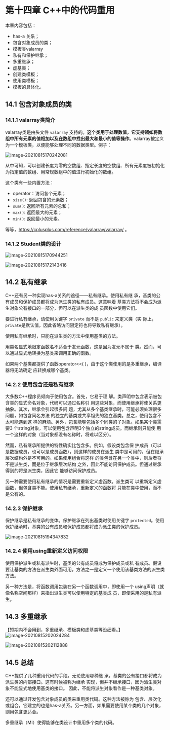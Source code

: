 # 第十四章 C++中的代码重用

本章内容包括：

- has-a 关系；
- 包含对象成员的类；
- 模板类valarray
- 私有和保护继承；
- 多重继承；
- 虚基类；
- 创建类模板；
- 使用类模板；
- 模板的具体化。

## 14.1 包含对象成员的类
### 14.1.1 valarray类简介

valarray类是由头文件 `valarray` 支持的。**这个类用于处理数值，它支持诸如将数组中所有元素的值相加以及在数组中找出最大和最小的值等操作**。valarray被定义为一个模板类，以便能够处理不同的数据类型。例子：

![image-20210815170242081](https://assets.ng-tech.icu/item/image-20210815170242081.png)

从中可知，可以创建长度为零的空数组、指定长度的空数组、所有元素度被初始化为指定值的数组、用常规数组中的值进行初始化的数组。

这个类有一些内置方法：

- operator：访问各个元素；
- `size()`: 返回包含的元素数；
- `sum()`: 返回所有元素的总和；
- `max()`: 返回最大的元素；
- `min()`: 返回最小的元素。

等等，https://cplusplus.com/reference/valarray/valarray/ 。


### 14.1.2 Student类的设计

![image-20210815170944251](https://assets.ng-tech.icu/item/image-20210815170944251.png)

![image-20210815172143416](https://assets.ng-tech.icu/item/image-20210815172143416.png)

## 14.2 私有继承

C++还有另一种实现has-a关系的途径——私有继承。使用私有继 承，基类的公有成员和保护成员都将成为派生类的私有成员。这意味着 基类方法将不会成为派生对象公有接口的一部分，但可以在派生类的成 员函数中使用它们。

要进行私有继承，请使用关键字 `private` 而不是 `public` 来定义类（实 际上，`private`是默认值，因此省略访问限定符也将导致私有继承）。

使用私有继承时，只能在派生类的方法中使用基类的方法。

用类名显式地限定函数名不适合于友元函数，这是因为友元不属于 类。然而，可以通过显式地转换为基类来调用正确的函数。

如果两个基类都提供了函数operator<<( )，由于这个类使用的是多重继承，编译器将无法确定 应转换成哪个基类。

### 14.2.2 使用包含还是私有继承

大多数C++程序员倾向于使用包含。首先，它易于理 解。类声明中包含表示被包含类的显式命名对象，代码可以通过名称引 用这些对象，而使用继承将使关系更抽象。其次，继承会引起很多问 题，尤其从多个基类继承时，可能必须处理很多问题，如包含同名方法 的独立的基类或共享祖先的独立基类。总之，使用包含不太可能遇到这 样的麻烦。另外，包含能够包括多个同类的子对象。如果某个类需要3 个string对象，可以使用包含声明3个独立的string成员。而继承则只能使 用一个这样的对象（当对象都没有名称时，将难以区分）。

然而，私有继承所提供的特性确实比包含多。例如，假设类包含保 护成员（可以是数据成员，也可以是成员函数），则这样的成员在派生 类中是可用的，但在继承层次结构外是不可用的。如果使用组合将这样 的类包含在另一个类中，则后者将不是派生类，而是位于继承层次结构 之外，因此不能访问保护成员。但通过继承得到的将是派生类，因此它 能够访问保护成员。

另一种需要使用私有继承的情况是需要重新定义虚函数。派生类可 以重新定义虚函数，但包含类不能。使用私有继承，重新定义的函数将 只能在类中使用，而不是公有的。 

### 14.2.3 保护继承

保护继承是私有继承的变体。保护继承在列出基类时使用关键字 `protected`。使用保护继承时，基类的公有成员和保护成员都将成为派生类的保护成员。

![image-20210815194347832](https://assets.ng-tech.icu/item/image-20210815194347832.png)

### 14.2.4 使用using重新定义访问权限
使用保护派生或私有派生时，基类的公有成员将成为保护成员或私 有成员。假设要让基类的方法在派生类外面可用，方法之一是定义一个使用该基类方法的派生类方法。

另一种方法是，将函数调用包装在另一个函数调用中，即使用一个 using声明（就像名称空间那样）来指出派生类可以使用特定的基类成 员，即使采用的是私有派生。



## 14.3 多重继承
【短期内不会用到，多重继承、模板类和虚基类等没细看。】
![image-20210815202024284](https://assets.ng-tech.icu/item/image-20210815202024284.png)

![image-20210815202112888](https://assets.ng-tech.icu/item/image-20210815202112888.png)

## 14.5 总结

C++提供了几种重用代码的手段。无论使用哪种继 承，基类的公有接口都将成为派生类的内部接口。这有时候被称为继承 实现，但并不继承接口，因为派生类对象不能显式地使用基类的接口。 因此，不能将派生对象看作是一种基类对象。

还可以通过开发包含对象成员的类来重用类代码。这种方法被称为 包含、层次化或组合，它建立的也是has-a关系。另一方面，如果需要使用某个类的几个对象，则用包含更适合。

多重继承（MI）使得能够在类设计中重用多个类的代码。